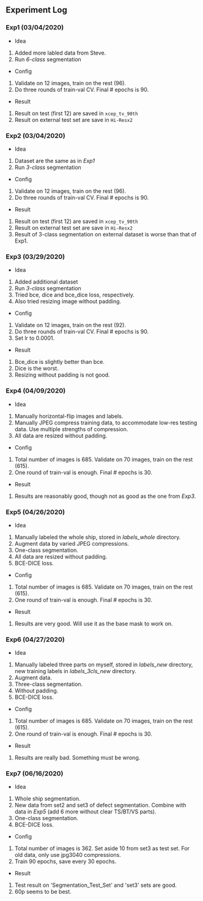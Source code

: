 ## Experiment Log

### Exp1 (03/04/2020)
 - Idea
1. Added more labled data from Steve.
2. Run *6-class* segmentation

 - Config
1. Validate on 12 images, train on the rest (96). 
2. Do three rounds of train-val CV. Final # epochs is 90.

 - Result
1. Result on test (first 12) are saved in `xcep_tv_90th`
2. Result on external test set are save in `Hi-Resx2`


### Exp2 (03/04/2020)
 - Idea
1. Dataset are the same as in *Exp1*
2. Run *3-class* segmentation

 - Config
1. Validate on 12 images, train on the rest (96). 
2. Do three rounds of train-val CV. Final # epochs is 90.

 - Result
1. Result on test (first 12) are saved in `xcep_tv_90th`
2. Result on external test set are save in `Hi-Resx2`
3. Result of 3-class segmentation on external dataset is worse than that of Exp1.


### Exp3 (03/29/2020)
 - Idea
1. Added additional dataset
2. Run *3-class* segmentation
3. Tried bce, dice and bce_dice loss, respectively.
4. Also tried resizing image without padding.

 - Config
1. Validate on 12 images, train on the rest (92).
2. Do three rounds of train-val CV. Final # epochs is 90.
3. Set lr to 0.0001.

 - Result
1. Bce_dice is slightly better than bce.
2. Dice is the worst.
3. Resizing without padding is not good.


### Exp4 (04/09/2020)
 - Idea
1. Manually horizontal-flip images and labels.
2. Manually JPEG compress training data, to accommodate low-res testing data. Use multiple strengths of compression.
3. All data are resized without padding.

 - Config
1. Total number of images is 685. Validate on 70 images, train on the rest (615).
2. One round of train-val is enough. Final # epochs is 30.

 - Result
1. Results are reasonably good, though not as good as the one from *Exp3*.


### Exp5 (04/26/2020)
 - Idea
1. Manually labeled the whole ship, stored in *labels_whole* directory.
2. Augment data by varied JPEG compressions.
3. One-class segmentation.
4. All data are resized without padding.
5. BCE-DICE loss.

 - Config
1. Total number of images is 685. Validate on 70 images, train on the rest (615).
2. One round of train-val is enough. Final # epochs is 30.

 - Result
1. Results are very good. Will use it as the base mask to work on.


### Exp6 (04/27/2020)
 - Idea
1. Manually labeled three parts on myself, stored in *labels_new* directory, new training labels in *labels_3cls_new* directory.
2. Augment data.
3. Three-class segmentation.
4. Without padding.
5. BCE-DICE loss.

 - Config
1. Total number of images is 685. Validate on 70 images, train on the rest (615).
2. One round of train-val is enough. Final # epochs is 30.

 - Result
1. Results are really bad. Something must be wrong.


### Exp7 (06/16/2020)
 - Idea
1. Whole ship segmentation.
2. New data from set2 and set3 of defect segmentation. Combine with data in *Exp5* (add 6 more without clear TS/BT/VS parts).
3. One-class segmentation.
4. BCE-DICE loss.

 - Config
1. Total number of images is 362. Set aside 10 from set3 as test set. For old data, only use jpg3040 compressions.
2. Train 90 epochs, save every 30 epochs.

 - Result
1. Test result on 'Segmentation_Test_Set' and 'set3' sets are good.
2. 60p seems to be best.
